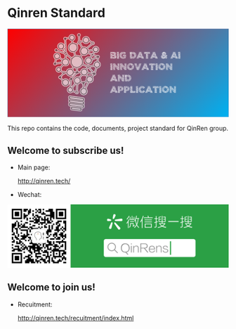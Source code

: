 # Qinren Standard

![qinren](img/qinren-top.png)

This repo contains the code, documents, project standard for QinRen group.

## Welcome to subscribe us!

+ Main page:

    http://qinren.tech/

+ Wechat:

![wechat](img/wechat.png)

## Welcome to join us!

+ Recuitment:

    http://qinren.tech/recuitment/index.html




